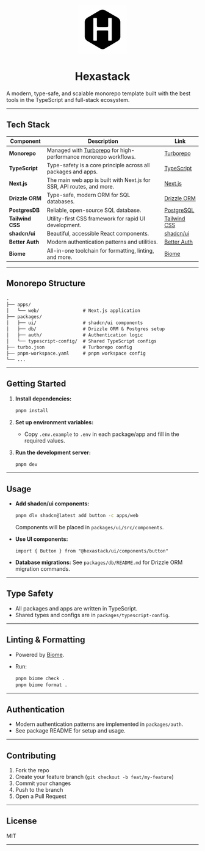 <div align="center">
  <img src="./logo.png" alt="Hexastack Logo" width="128" height="128">

# Hexastack

</div>

A modern, type-safe, and scalable monorepo template built with the best tools in the TypeScript and full-stack ecosystem.

---

## Tech Stack

| Component         | Description                                                                                  | Link                                                                                  |
|-------------------|----------------------------------------------------------------------------------------------|---------------------------------------------------------------------------------------|
| **Monorepo**      | Managed with [Turborepo](https://turbo.build/repo) for high-performance monorepo workflows.  | [Turborepo](https://turbo.build/repo)                                                 |
| **TypeScript**    | Type-safety is a core principle across all packages and apps.                                | [TypeScript](https://www.typescriptlang.org/)                                         |
| **Next.js**       | The main web app is built with Next.js for SSR, API routes, and more.                        | [Next.js](https://nextjs.org/)                                                        |
| **Drizzle ORM**   | Type-safe, modern ORM for SQL databases.                                                     | [Drizzle ORM](https://orm.drizzle.team/)                                              |
| **PostgresDB**    | Reliable, open-source SQL database.                                                          | [PostgreSQL](https://www.postgresql.org/)                                             |
| **Tailwind CSS**  | Utility-first CSS framework for rapid UI development.                                        | [Tailwind CSS](https://tailwindcss.com/)                                              |
| **shadcn/ui**     | Beautiful, accessible React components.                                                      | [shadcn/ui](https://ui.shadcn.com/)                                                   |
| **Better Auth**   | Modern authentication patterns and utilities.                                                | [Better Auth](https://www.better-auth.com)   |
| **Biome**         | All-in-one toolchain for formatting, linting, and more.                                      | [Biome](https://biomejs.dev/)                                                         |

---

## Monorepo Structure

```
.
├── apps/
│   └── web/                # Next.js application
├── packages/
│   ├── ui/                 # shadcn/ui components
│   ├── db/                 # Drizzle ORM & Postgres setup
│   ├── auth/               # Authentication logic
│   └── typescript-config/  # Shared TypeScript configs
├── turbo.json              # Turborepo config
├── pnpm-workspace.yaml     # pnpm workspace config
└── ...
```

---

## Getting Started

1. **Install dependencies:**

   ```bash
   pnpm install
   ```

2. **Set up environment variables:**
   - Copy `.env.example` to `.env` in each package/app and fill in the required values.

3. **Run the development server:**

   ```bash
   pnpm dev
   ```

---

## Usage

- **Add shadcn/ui components:**

  ```bash
  pnpm dlx shadcn@latest add button -c apps/web
  ```

  Components will be placed in `packages/ui/src/components`.

- **Use UI components:**

  ```tsx
  import { Button } from "@hexastack/ui/components/button"
  ```

- **Database migrations:**
  See `packages/db/README.md` for Drizzle ORM migration commands.

---

## Type Safety

- All packages and apps are written in TypeScript.
- Shared types and configs are in `packages/typescript-config`.

---

## Linting & Formatting

- Powered by [Biome](https://biomejs.dev/).
- Run:

  ```bash
  pnpm biome check .
  pnpm biome format .
  ```

---

## Authentication

- Modern authentication patterns are implemented in `packages/auth`.
- See package README for setup and usage.

---

## Contributing

1. Fork the repo
2. Create your feature branch (`git checkout -b feat/my-feature`)
3. Commit your changes
4. Push to the branch
5. Open a Pull Request

---

## License

MIT

---
